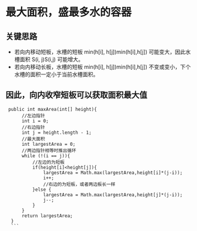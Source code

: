   # 最大面积，盛最多水的容器
  ## 关键思路
  - 若向内移动短板，水槽的短板 min(h[i], h[j])min(h[i],h[j]) 可能变大，因此水槽面积 S(i, j)S(i,j) 可能增大。
  - 若向内移动长板，水槽的短板 min(h[i], h[j])min(h[i],h[j]) 不变或变小，下个水槽的面积一定小于当前水槽面积。
  ## 因此，向内收窄短板可以获取面积最大值
  ```
   public int maxArea(int[] height){
        //左边指针
        int i = 0;
        //右边指针
        int j = height.length - 1;
        //最大面积
        int largestArea = 0;
        //两边指针相等时推出循环
        while (!(i == j)){
            //左边的为短板
            if(height[i]<height[j]){
                largestArea = Math.max(largestArea,height[i]*(j-i));
                i++;
                //右边的为短板，或者两边板长一样
            }else {
                largestArea = Math.max(largestArea,height[j]*(j-i));
                j--;
            }
        }
        return largestArea;
    }
    ```
